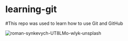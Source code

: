 # learning-git

#This repo was used to learn how to use Git and GitHub


![roman-synkevych-UT8LMo-wlyk-unsplash](https://user-images.githubusercontent.com/86801890/133895383-6c5d16ba-61f4-4c02-b68a-823531d68eb4.jpg)
